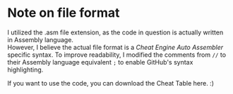 # Note on file format

I utilized the .asm file extension, as the code in question is actually written in Assembly language.  
However, I believe the actual file format is a _Cheat Engine Auto Assembler_ specific syntax. To improve readability, I modified the comments from `//` to their Assembly language equivalent `;` to enable GitHub's syntax highlighting.

If you want to use the code, you can download the Cheat Table here. :)
